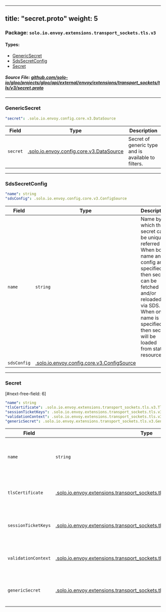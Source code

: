 
---
title: "secret.proto"
weight: 5
---

<!-- Code generated by solo-kit. DO NOT EDIT. -->


### Package: `solo.io.envoy.extensions.transport_sockets.tls.v3` 
#### Types:


- [GenericSecret](#genericsecret)
- [SdsSecretConfig](#sdssecretconfig)
- [Secret](#secret)
  



##### Source File: [github.com/solo-io/gloo/projects/gloo/api/external/envoy/extensions/transport_sockets/tls/v3/secret.proto](https://github.com/solo-io/gloo/blob/master/projects/gloo/api/external/envoy/extensions/transport_sockets/tls/v3/secret.proto)





---
### GenericSecret



```yaml
"secret": .solo.io.envoy.config.core.v3.DataSource

```

| Field | Type | Description |
| ----- | ---- | ----------- | 
| `secret` | [.solo.io.envoy.config.core.v3.DataSource](../../../../../config/core/v3/base.proto.sk/#datasource) | Secret of generic type and is available to filters. |




---
### SdsSecretConfig



```yaml
"name": string
"sdsConfig": .solo.io.envoy.config.core.v3.ConfigSource

```

| Field | Type | Description |
| ----- | ---- | ----------- | 
| `name` | `string` | Name by which the secret can be uniquely referred to. When both name and config are specified, then secret can be fetched and/or reloaded via SDS. When only name is specified, then secret will be loaded from static resources. |
| `sdsConfig` | [.solo.io.envoy.config.core.v3.ConfigSource](../../../../../config/core/v3/config_source.proto.sk/#configsource) |  |




---
### Secret

 
[#next-free-field: 6]

```yaml
"name": string
"tlsCertificate": .solo.io.envoy.extensions.transport_sockets.tls.v3.TlsCertificate
"sessionTicketKeys": .solo.io.envoy.extensions.transport_sockets.tls.v3.TlsSessionTicketKeys
"validationContext": .solo.io.envoy.extensions.transport_sockets.tls.v3.CertificateValidationContext
"genericSecret": .solo.io.envoy.extensions.transport_sockets.tls.v3.GenericSecret

```

| Field | Type | Description |
| ----- | ---- | ----------- | 
| `name` | `string` | Name (FQDN, UUID, SPKI, SHA256, etc.) by which the secret can be uniquely referred to. |
| `tlsCertificate` | [.solo.io.envoy.extensions.transport_sockets.tls.v3.TlsCertificate](../common.proto.sk/#tlscertificate) |  Only one of `tlsCertificate`, `sessionTicketKeys`, or `genericSecret` can be set. |
| `sessionTicketKeys` | [.solo.io.envoy.extensions.transport_sockets.tls.v3.TlsSessionTicketKeys](../common.proto.sk/#tlssessionticketkeys) |  Only one of `sessionTicketKeys`, `tlsCertificate`, or `genericSecret` can be set. |
| `validationContext` | [.solo.io.envoy.extensions.transport_sockets.tls.v3.CertificateValidationContext](../common.proto.sk/#certificatevalidationcontext) |  Only one of `validationContext`, `tlsCertificate`, or `genericSecret` can be set. |
| `genericSecret` | [.solo.io.envoy.extensions.transport_sockets.tls.v3.GenericSecret](../secret.proto.sk/#genericsecret) |  Only one of `genericSecret`, `tlsCertificate`, or `validationContext` can be set. |





<!-- Start of HubSpot Embed Code -->
<script type="text/javascript" id="hs-script-loader" async defer src="//js.hs-scripts.com/5130874.js"></script>
<!-- End of HubSpot Embed Code -->
